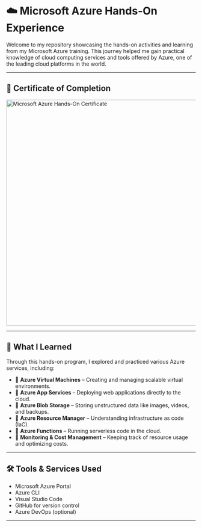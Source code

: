 # ☁️ Microsoft Azure Hands-On Experience

Welcome to my repository showcasing the hands-on activities and learning from my Microsoft Azure training. This journey helped me gain practical knowledge of cloud computing services and tools offered by Azure, one of the leading cloud platforms in the world.

---

## 📜 Certificate of Completion

<img src="https://drive.google.com/uc?export=view&id=1slVLtfDpx24hq6LULR_uAnuXjgJMTXD9" alt="Microsoft Azure Hands-On Certificate" width="600"/>


---

## 🧠 What I Learned

Through this hands-on program, I explored and practiced various Azure services, including:

- 🔹 **Azure Virtual Machines** – Creating and managing scalable virtual environments.
- 🔹 **Azure App Services** – Deploying web applications directly to the cloud.
- 🔹 **Azure Blob Storage** – Storing unstructured data like images, videos, and backups.
- 🔹 **Azure Resource Manager** – Understanding infrastructure as code (IaC).
- 🔹 **Azure Functions** – Running serverless code in the cloud.
- 🔹 **Monitoring & Cost Management** – Keeping track of resource usage and optimizing costs.

---

## 🛠 Tools & Services Used

- Microsoft Azure Portal  
- Azure CLI  
- Visual Studio Code  
- GitHub for version control  
- Azure DevOps (optional)

---



